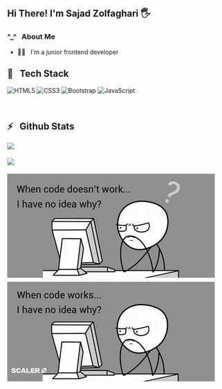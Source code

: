 <h2>Hi There! I'm Sajad Zolfaghari 🖐</h2>

<h3>^_^ &nbsp; About Me</h3>

- 🧑‍💻 &nbsp; I'm a junior frontend developer


<h2>🔧 &nbsp; Tech Stack</h2>


![HTML5](https://img.shields.io/badge/html5-%23E34F26.svg?style=for-the-badge&logo=html5&logoColor=white) ![CSS3](https://img.shields.io/badge/css3-%231572B6.svg?style=for-the-badge&logo=css3&logoColor=white) ![Bootstrap](https://img.shields.io/badge/bootstrap-%238511FA.svg?style=for-the-badge&logo=bootstrap&logoColor=white) ![JavaScript](https://img.shields.io/badge/javascript-%23323330.svg?style=for-the-badge&logo=javascript&logoColor=%23F7DF1E)

<br />

<h2>⚡️ &nbsp; Github Stats</h2>

<a href="https://github.com/sajadzolfaghari">
  <img src="https://github-readme-stats.vercel.app/api/top-langs/?username=sajadzolfaghari" />
  <br/>
  <br/>
  <img src="https://github-readme-stats.vercel.app/api?username=sajadzolfaghari&show_icons=true&theme=radical" />
</a>


<br>
<br>

<img src="https://github.com/sajadzolfaghari/sajadzolfaghari/blob/main/code.gif">
